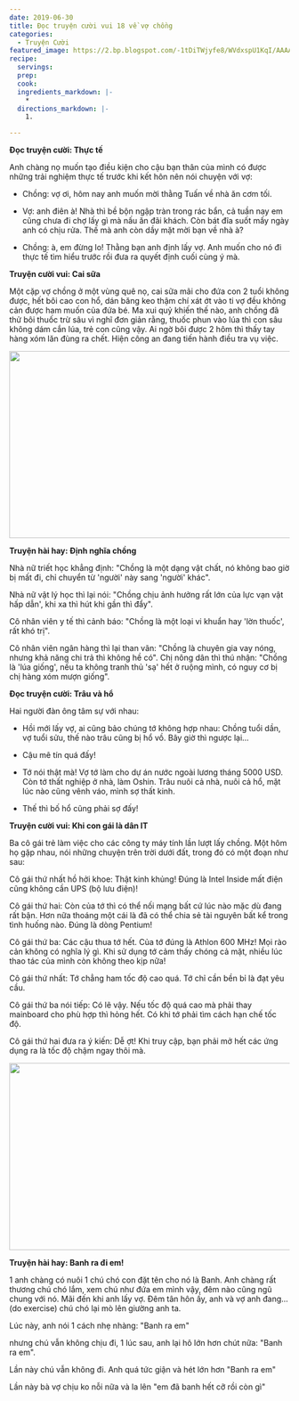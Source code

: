 ```yaml
---
date: 2019-06-30
title: Đọc truyện cười vui 18 về vợ chồng
categories:
  - Truyện Cười
featured_image: https://2.bp.blogspot.com/-1tDiTWjyfe8/WVdxspU1KqI/AAAAAAAAA5g/LyBck3GIRdY69WzpvTLJ8IYeQX32umy6QCLcBGAs/s1600/doc-truyen-cuoi.png
recipe:
  servings:  
  prep:  
  cook:  
  ingredients_markdown: |-
    * 
  directions_markdown: |-
    1. 

---
```


**Đọc truyện cười: Thực tế**

Anh chàng nọ muốn tạo điều kiện cho cậu bạn thân của mình có được những trải nghiệm thực tế trước khi kết hôn nên nói chuyện với vợ:

- Chồng: vợ ơi, hôm nay anh muốn mời thằng Tuấn về nhà ăn cơm tối.

-  Vợ: anh điên à! Nhà thì bề bộn ngập tràn trong rác bẩn, cả tuần nay em cũng chưa đi chợ lấy gì mà nấu ăn đãi khách. Còn bát đĩa suốt mấy ngày anh có chịu rửa. Thế mà anh còn dầy mặt mời bạn về nhà à?

-  Chồng: à, em đừng lo! Thằng bạn anh định lấy vợ. Anh muốn cho nó đi thực tế tìm hiểu trước rồi đưa ra quyết định cuối cùng ý mà.

**Truyện cười vui: Cai sữa**

Một cặp vợ chồng ở một vùng quê nọ, cai sữa mãi cho đứa con 2 tuổi không được, hết bôi cao con hổ, dán băng keo thậm chí xát ớt vào ti vợ đều không cản được ham muốn của đứa bé. Ma xui quỷ khiến thế nào, anh chồng đã thử bôi thuốc trừ sâu vì nghĩ đơn giản rằng, thuốc phun vào lúa thì con sâu không dám cắn lúa, trẻ con cũng vậy. Ai ngờ bôi được 2 hôm thì thấy tay hàng xóm lăn đùng ra chết. Hiện công an đang tiến hành điều tra vụ việc.
 
 <div align="center"><img src="https://4.bp.blogspot.com/-5QyAxo8omJU/WVdx41Ln2zI/AAAAAAAAA5k/XTPIo5XQ4n0sTOpa-u18fVJ6LDf7mh2dACLcBGAs/s1600/truyen-cuoi-vui.png" width="632px" height="336px"></div>

**Truyện hài hay: Định nghĩa chồng**

Nhà nữ triết học khẳng định: "Chồng là một dạng vật chất, nó không bao giờ bị mất đi, chỉ chuyển từ 'người' này sang 'người' khác".

Nhà nữ vật lý học thì lại nói: "Chồng chịu ảnh hưởng rất lớn của lực vạn vật hấp dẫn', khi xa thì hút khi gần thì đẩy".

Cô nhân viên y tế thì cảnh báo: "Chồng là một loại vi khuẩn hay 'lờn thuốc', rất khó trị".

Cô nhân viên ngân hàng thì lại than vãn: "Chồng là chuyên gia vay nóng, nhưng khả năng chi trả thì không hề có".
Chị nông dân thì thú nhận: "Chồng là 'lúa giống', nếu ta không tranh thủ 'sạ' hết ở ruộng mình, có nguy cơ bị chị hàng xóm mượn giống".

**Đọc truyện cười: Trâu và hổ**

Hai người đàn ông tâm sự với nhau:

- Hồi mới lấy vợ, ai cũng bảo chúng tớ không hợp nhau: Chồng tuổi dần, vợ tuổi sửu, thế nào trâu cũng bị hổ vồ. Bây giờ thì ngược lại...

- Cậu mê tín quá đấy!

- Tớ nói thật mà! Vợ tớ làm cho dự án nước ngoài lương tháng 5000 USD. Còn tớ thất nghiệp ở nhà, làm Oshin. Trâu nuôi cả nhà, nuôi cả hổ, mặt lúc nào cũng vênh váo, mình sợ thất kinh.

- Thế thì bố hổ cũng phải sợ đấy!

**Truyện cười vui: Khi con gái là dân IT**

Ba cô gái trẻ làm việc cho các công ty máy tính lần lượt lấy chồng. Một hôm họ gặp nhau, nói những chuyện trên trời dưới đất, trong đó có một đoạn như sau:

Cô gái thứ nhất hồ hởi khoe: Thật kinh khủng! Đúng là Intel Inside mất điện cũng không cần UPS (bộ lưu điện)!

Cô gái thứ hai: Còn của tớ thì có thể nối mạng bất cứ lúc nào mặc dù đang rất bận. Hơn nữa thoáng một cái là đã có thể chia sẻ tài nguyên bất kể trong tình huống nào. Đúng là dòng Pentium!

Cô gái thứ ba: Các cậu thua tớ hết. Của tớ đúng là Athlon 600 MHz! Mọi rào cản không có nghĩa lý gì. Khi sử dụng tớ cảm thấy chóng cả mặt, nhiều lúc thao tác của mình còn không theo kịp nữa!

Cô gái thứ nhất: Tớ chẳng ham tốc độ cao quá. Tớ chỉ cần bền bỉ là đạt yêu cầu.

Cô gái thứ ba nói tiếp: Có lẽ vậy. Nếu tốc độ quá cao mà phải thay mainboard cho phù hợp thì hỏng hết. Có khi tớ phải tìm cách hạn chế tốc độ.

Cô gái thứ hai đưa ra ý kiến: Dễ ợt! Khi truy cập, bạn phải mở hết các ứng dụng ra là tốc độ chậm ngay thôi mà.

<div align="center"><img src="https://3.bp.blogspot.com/-h7LqNjYWrQc/WVdyFVPhMAI/AAAAAAAAA5o/p-uZCM1Xvh4c8vJM5a_HL4depyJuM79GgCLcBGAs/s1600/truyen-hai-hay.png" width="632px" height="336px"></div>

**Truyện hài hay: Banh ra đi em!**

1 anh chàng có nuôi 1 chú chó con đặt tên cho nó là Banh. Anh chàng rất thương chú chó lắm, xem chú như đứa em mình vậy, đêm nào cũng ngũ chung với nó. Mãi đến khi anh lấy vợ. Đêm tân hôn ấy, anh và vợ anh đang...(do exercise) chú chó lại mò lên giường anh ta.

Lúc này, anh nói 1 cách nhẹ nhàng: "Banh ra em"

nhưng chú vẫn không chịu đi, 1 lúc sau, anh lại hô lớn hơn chút nữa: "Banh ra em". 

Lần này chú vẫn không đi. Anh quá tức giận và hét lớn hơn "Banh ra em"

Lần này bà vợ chịu ko nỗi nữa và la lên "em đã banh hết cỡ rồi còn gì"
